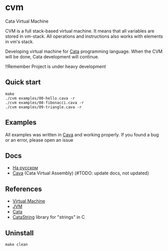# cvm

Cata Virtual Machine

CVM is a full stack-based virtual machine. It means that all variables are stored in vm-stack. All operations and instructions also works with elements in vm's stack.

Developing virtual machine for [Cata](https://github.com/C0DIC/cata) programming language. When the CVM will be done, Cata development will continue.

!!Remember
Project is under heavy development

## Quick start

``` console
make
./cvm examples/00-hello.cava -r
./cvm examples/08-fibonacci.cava -r
./cvm examples/09-triangle.cava -r
```

## Examples

All examples was written in [Cava](#docs) and working properly.
If you found a bug or an error, please open an issue

## Docs

- [На русском](docs/%D0%BA%D0%B0%D0%B2%D0%B0_%D0%B4%D0%BE%D0%BA%D1%83%D0%BC%D0%B5%D0%BD%D1%82%D0%B0%D1%86%D0%B8%D1%8F.md)
- [Cava](docs/cavadocs.md) (Cata Virtual Assembly) (#TODO: update docs, not updated)

## References

- [Virtual Machine](https://en.wikipedia.org/wiki/Virtual_machine)
- [JVM](https://en.wikipedia.org/wiki/Java_virtual_machine)
- [Cata](https://github.com/C0DIC/cata)
- [CataString](./catastring/) library for "strings" in C

## Uninstall

``` console
make clean
```
